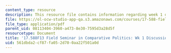 ```yaml
---
content_type: resource
description: This resource file contains information regarding week 1 discussion questions.
file: https://ol-ocw-studio-app-qa.s3.amazonaws.com/courses/17-588-field-seminar-in-comparative-politics-fall-2013/561dbda2cf87fa052d700aa22f501a0d_MIT17_588F13_Week1Question.pdf
file_type: application/pdf
parent_uid: 08113404-3960-a473-8e30-7595d3a28d5f
resourcetype: Document
title: '17.588F13 Field Seminar in Comparative Politics: Wk 1 Discussion Questions'
uid: 561dbda2-cf87-fa05-2d70-0aa22f501a0d
---
```

